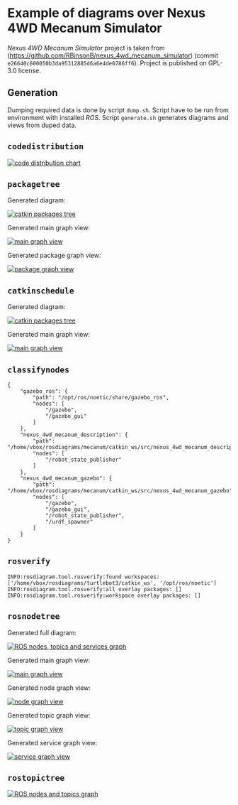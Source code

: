 # Example of diagrams over Nexus 4WD Mecanum Simulator

*Nexus 4WD Mecanum Simulator* project is taken from (https://github.com/RBinsonB/nexus_4wd_mecanum_simulator) (commit `e26640c600050b3da95312885d6a6e4de0786ff6`).
Project is published on GPL-3.0 license.



## Generation

Dumping required data is done by script `dump.sh`. Script have to be run from environment with installed *ROS*.
Script `generate.sh` generates diagrams and views from duped data.



## `codedistribution`

[![code distribution chart](out/codedistribution-small.png "code distribution chart")](out/codedistribution.png)


## `packagetree`

Generated diagram:

[![catkin packages tree](out/catkintree/full_graph-small.png "catkin packages tree")](out/catkintree/full_graph.png)

Generated main graph view:

[![main graph view](out/catkintree/main-page-small.png "main graph view")](out/catkintree/main-page.png)

Generated package graph view:

[![package graph view](out/catkintree/node-page-small.png "package graph view")](out/catkintree/node-page.png)


## `catkinschedule`

Generated diagram:

[![catkin packages tree](out/catkinschedule/schedule-small.png "catkin packages tree")](out/catkinschedule/schedule.png)

Generated main graph view:

[![main graph view](out/catkinschedule/main-page-small.png "main graph view")](out/catkinschedule/main-page.png)


## `classifynodes`

```
{
    "gazebo_ros": {
        "path": "/opt/ros/noetic/share/gazebo_ros",
        "nodes": [
            "/gazebo",
            "/gazebo_gui"
        ]
    },
    "nexus_4wd_mecanum_description": {
        "path": "/home/vbox/rosdiagrams/mecanum/catkin_ws/src/nexus_4wd_mecanum_description",
        "nodes": [
            "/robot_state_publisher"
        ]
    },
    "nexus_4wd_mecanum_gazebo": {
        "path": "/home/vbox/rosdiagrams/mecanum/catkin_ws/src/nexus_4wd_mecanum_gazebo",
        "nodes": [
            "/gazebo",
            "/gazebo_gui",
            "/robot_state_publisher",
            "/urdf_spawner"
        ]
    }
}

```


## `rosverify`

```
INFO:rosdiagram.tool.rosverify:found workspaces: ['/home/vbox/rosdiagrams/turtlebot3/catkin_ws', '/opt/ros/noetic']
INFO:rosdiagram.tool.rosverify:all overlay packages: []
INFO:rosdiagram.tool.rosverify:workspace overlay packages: []

```


## `rosnodetree`

Generated full diagram:

[![ROS nodes, topics and services graph](out/nodetree/whole_graph-small.png "ROS nodes, topics and services graph")](out/nodetree/whole_graph.png)

Generated main graph view:

[![main graph view](out/nodetree/main-page-small.png "main graph view")](out/nodetree/main-page.png)

Generated node graph view:

[![node graph view](out/nodetree/node-page-small.png "node graph view")](out/nodetree/node-page.png)

Generated topic graph view:

[![topic graph view](out/nodetree/topic-page-small.png "topic graph view")](out/nodetree/topic-page.png)

Generated service graph view:

[![service graph view](out/nodetree/service-page-small.png "service graph view")](out/nodetree/service-page.png)


## `rostopictree`

[![ROS nodes and topics graph](out/topictree/graph-small.png "ROS nodes and topics graph")](out/topictree/graph.png)
